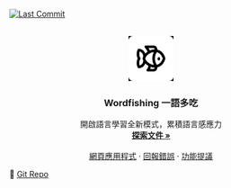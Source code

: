 <!--
*** Thanks for checking out the Best-README-Template. If you have a suggestion
*** that would make this better, please fork the repo and create a pull request
*** or simply open an issue with the tag "enhancement".
*** Don't forget to give the project a star!
*** Thanks again! Now go create something AMAZING! :D
-->

<!-- PROJECT SHIELDS -->
<!--
*** I'm using markdown "reference style" links for readability.
*** Reference links are enclosed in brackets [ ] instead of parentheses ( ).
*** See the bottom of this document for the declaration of the reference variables
*** for contributors-url, forks-url, etc. This is an optional, concise syntax you may use.
*** https://www.markdownguide.org/basic-syntax/#reference-style-links
-->

<!-- [![Releases Version][releases-version-shield]][releases-version-url] -->


<!-- ![Top Lang][top-languages-shield] -->
<!-- [![Uptime][uptime-shield]][uptime-url] -->
<!-- [![Response Time][response-time-shield]][response-time-url] -->
[![Last Commit][last-commit-shield]][last-commit-url]
<!-- [![License][license-shield]][license-url] -->

<!-- PROJECT LOGO -->
<br />
<div align="center">
  <a href="https://github.com/samko5sam/wordfishing">
    <img src="public/wordfishing-logo-rounded.jpg" alt="Logo" width="80" height="80">
  </a>

<h3 align="center">Wordfishing 一語多吃</h3>

  <p align="center">
    開啟語言學習全新模式，累積語言感應力
    <br />
    <a href="https://github.com/samko5sam/wordfishing"><strong>探索文件 »</strong></a>
    <br />
    <br />
    <a href="https://wordfishing.vercel.app">網頁應用程式</a>
    ·
    <a href="https://github.com/samko5sam/wordfishing/issues">回報錯誤</a>
    ·
    <a href="https://github.com/samko5sam/wordfishing/issues">功能提議</a>
  </p>
</div>

🔗 [Git Repo][git-repo-short-url]

<!-- <p align="right">(<a href="#top">back to top</a>)</p> -->

[releases-version-shield]: https://img.shields.io/github/v/release/samko5sam/wordfishing?style=for-the-badge
[releases-version-url]: https://github.com/samko5sam/wordfishing/releases
[last-commit-shield]: https://img.shields.io/github/last-commit/samko5sam/wordfishing?style=for-the-badge
[last-commit-url]: https://github.com/samko5sam/wordfishing/commits
[top-languages-shield]: https://img.shields.io/github/languages/top/samko5sam/wordfishing?style=for-the-badge
[uptime-shield]: https://img.shields.io/endpoint?url=https://raw.githubusercontent.com/samko5sam/uptime/master/api/wordfishing/uptime.json&style=for-the-badge
[uptime-url]: https://uptime.sk5s.cyou/history/wordfishing
[response-time-shield]: https://img.shields.io/endpoint?url=https://raw.githubusercontent.com/samko5sam/uptime/master/api/wordfishing/response-time.json&style=for-the-badge
[response-time-url]: https://uptime.sk5s.cyou/history/wordfishing
[license-shield]: https://img.shields.io/github/license/samko5sam/wordfishing.svg?style=for-the-badge
[license-url]: https://github.com/samko5sam/wordfishing/blob/main/LICENSE
[product-screenshot]: images/screenshot.png
[git-repo-short-url]: https://github.com/samko5sam/wordfishing

<!--
1. My repo: wordfishing
2. Uptime: wordfishing
-->